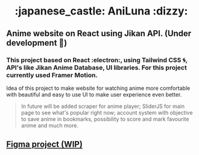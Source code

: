 <h1 align="center"> :japanese_castle: AniLuna :dizzy: </h1>

## Anime website on React using Jikan API. (Under development :construction_worker:)
### This project based on React :electron:, using Tailwind CSS :cyclone:, API's like Jikan Anime Database, UI libraries. For this project currently used Framer Motion.


Idea of this project to make website for watching anime more comfortable with beautiful and easy to use UI to make user experience even better.

> In future will be added scraper for anime player; SliderJS for main page to see what's popular right now; account system with objective to save anime in bookmarks, possibility to score and mark favourite anime and much more.

## [Figma project (WIP)](https://www.figma.com/file/DqGxDmPZRkMbHzah5zQYJl/Untitled?type=design&node-id=32-2&mode=design&t=nOYmRC3fXtFhnj8j-0)
